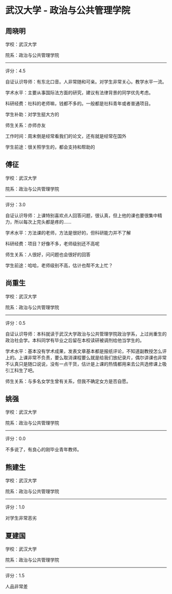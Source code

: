 # 武汉大学 - 政治与公共管理学院

## 周晓明

学校：武汉大学

院系：政治与公共管理学院

* * *

评分：4.5

自证认识导师：有东北口音。人非常随和可亲。对学生非常关心。教学水平一流。

学术水平：主要从事国际法方面的研究，建议有法律背景的同学优先考虑。

科研经费：社科的老师嘛，钱都不多的。一般都是社科青年或者普通项目。

学生补助：对学生挺大方的

师生关系：亦师亦友

工作时间：周末倒是经常看我们的论文，还有就是经常在国外

学生前途：很关照学生的，都会支持和帮助的

## 傅征

学校：武汉大学

院系：政治与公共管理学院

* * *

评分：3.0

自证认识导师：上课特别喜欢点人回答问题，很认真，但上他的课也要很集中精力，所以每次上完头都是疼的……

学术水平：方法课的老师，方法是很好的，但科研能力并不了解

科研经费：项目？好像不多，老师级别还不高呢

师生关系：人很好，问问题也会很好的回答

学生前途：哈哈，老师级别不高，估计也帮不太上忙？

## 尚重生

学校：武汉大学

院系：政治与公共管理学院

* * *

评分：0.5

自证认识导师：本科就读于武汉大学政治与公共管理学院政治学系，上过尚重生的政治社会学。本科同学有毕业之后留在本校读研被调剂给他当学生的。

学术水平：基本没有学术成果，发表文章基本都是报纸评论，不知道副教授怎么评上的。上课非常不负责，要么取消课程要么就是给我们放纪录片，偶尔讲课也非常不认真只是随口说说，没有一点干货，估计是上课的热情都用来去公共选修课上吸引工科生了吧。

师生关系：与多名女学生曾有关系，但我不确定女方是否自愿。

## 姚强

学校：武汉大学

院系：政治与公共管理学院

* * *

评分：0.0

不多说了，有良心的刚毕业青年教师。

## 熊建生

学校：武汉大学

院系：政治与公共管理学院

* * *

评分：1.0

对学生非常恶劣

## 夏建国

学校：武汉大学

院系：政治与公共管理学院

* * *

评分：1.5

人品非常差